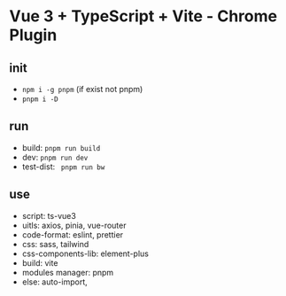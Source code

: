 # Vue 3 + TypeScript + Vite - Chrome Plugin

## init

- ``npm i -g pnpm`` (if exist not pnpm)
- ``pnpm i -D``

## run

- build: ``pnpm run build``
- dev: ``pnpm run dev ``
- test-dist: `` pnpm run bw``

## use

- script: ts-vue3
- uitls: axios, pinia, vue-router
- code-format: eslint, prettier 
- css: sass, tailwind
- css-components-lib: element-plus
- build: vite
- modules manager: pnpm
- else: auto-import, 



